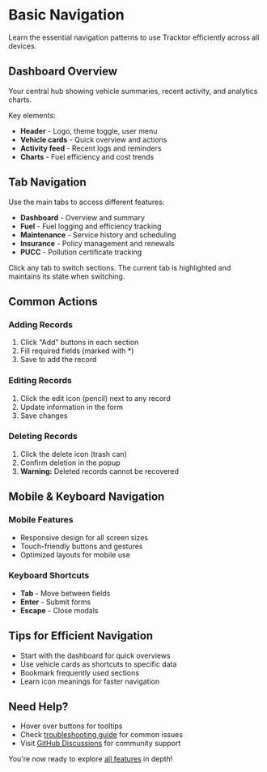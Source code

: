 # Basic Navigation

Learn the essential navigation patterns to use Tracktor efficiently across all devices.

## Dashboard Overview

Your central hub showing vehicle summaries, recent activity, and analytics charts.

Key elements:
- **Header** - Logo, theme toggle, user menu
- **Vehicle cards** - Quick overview and actions
- **Activity feed** - Recent logs and reminders
- **Charts** - Fuel efficiency and cost trends

## Tab Navigation

Use the main tabs to access different features:

- **Dashboard** - Overview and summary
- **Fuel** - Fuel logging and efficiency tracking  
- **Maintenance** - Service history and scheduling
- **Insurance** - Policy management and renewals
- **PUCC** - Pollution certificate tracking

Click any tab to switch sections. The current tab is highlighted and maintains its state when switching.

## Common Actions

### Adding Records
1. Click "Add" buttons in each section
2. Fill required fields (marked with *)
3. Save to add the record

### Editing Records
1. Click the edit icon (pencil) next to any record
2. Update information in the form
3. Save changes

### Deleting Records
1. Click the delete icon (trash can)
2. Confirm deletion in the popup
3. **Warning:** Deleted records cannot be recovered

## Mobile & Keyboard Navigation

### Mobile Features
- Responsive design for all screen sizes
- Touch-friendly buttons and gestures
- Optimized layouts for mobile use

### Keyboard Shortcuts
- **Tab** - Move between fields
- **Enter** - Submit forms
- **Escape** - Close modals

## Tips for Efficient Navigation

- Start with the dashboard for quick overviews
- Use vehicle cards as shortcuts to specific data
- Bookmark frequently used sections
- Learn icon meanings for faster navigation

## Need Help?

- Hover over buttons for tooltips
- Check [troubleshooting guide](../support/common-issues.md) for common issues
- Visit [GitHub Discussions](https://github.com/javedh-dev/tracktor/discussions) for community support

You're now ready to explore [all features](../features/) in depth!
